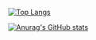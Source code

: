 [![Top Langs](https://github-readme-stats.vercel.app/api/top-langs/?username=Candyroom136)](https://github.com/Candyroom136/github-readme-stats)

[![Anurag's GitHub stats](https://github-readme-stats.vercel.app/api?username=Candyroom136)](https://github.com/Candyroom136/github-readme-stats)
